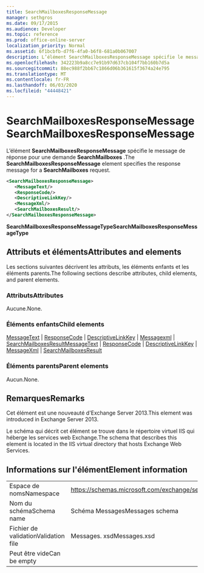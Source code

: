 ```yaml
---
title: SearchMailboxesResponseMessage
manager: sethgros
ms.date: 09/17/2015
ms.audience: Developer
ms.topic: reference
ms.prod: office-online-server
localization_priority: Normal
ms.assetid: 6f1bcbfb-d7f6-4fa0-b6f8-681a0b067007
description: L’élément SearchMailboxesResponseMessage spécifie le message de réponse pour une demande SearchMailboxes.
ms.openlocfilehash: 342223b9a8cc7e91b97d637cb104f7bb160b7d5a
ms.sourcegitcommit: 88ec988f2bb67c1866d06b361615f3674a24e795
ms.translationtype: MT
ms.contentlocale: fr-FR
ms.lasthandoff: 06/03/2020
ms.locfileid: "44448421"
---
```

# <a name="searchmailboxesresponsemessage"></a><span data-ttu-id="21466-103">SearchMailboxesResponseMessage</span><span class="sxs-lookup"><span data-stu-id="21466-103">SearchMailboxesResponseMessage</span></span>

<span data-ttu-id="21466-104">L’élément **SearchMailboxesResponseMessage** spécifie le message de réponse pour une demande **SearchMailboxes** .</span><span class="sxs-lookup"><span data-stu-id="21466-104">The **SearchMailboxesResponseMessage** element specifies the response message for a **SearchMailboxes** request.</span></span> 
  
```XML
<SearchMailboxesResponseMessage>
   <MessageText/>
   <ResponseCode/>
   <DescriptiveLinkKey/>
   <MessageXml/>
   <SearchMailboxesResult/>
</SearchMailboxesResponseMessage>
```

 <span data-ttu-id="21466-105">**SearchMailboxesResponseMessageType**</span><span class="sxs-lookup"><span data-stu-id="21466-105">**SearchMailboxesResponseMessageType**</span></span>
## <a name="attributes-and-elements"></a><span data-ttu-id="21466-106">Attributs et éléments</span><span class="sxs-lookup"><span data-stu-id="21466-106">Attributes and elements</span></span>

<span data-ttu-id="21466-107">Les sections suivantes décrivent les attributs, les éléments enfants et les éléments parents.</span><span class="sxs-lookup"><span data-stu-id="21466-107">The following sections describe attributes, child elements, and parent elements.</span></span>
  
### <a name="attributes"></a><span data-ttu-id="21466-108">Attributs</span><span class="sxs-lookup"><span data-stu-id="21466-108">Attributes</span></span>

<span data-ttu-id="21466-109">Aucune.</span><span class="sxs-lookup"><span data-stu-id="21466-109">None.</span></span>
  
### <a name="child-elements"></a><span data-ttu-id="21466-110">Éléments enfants</span><span class="sxs-lookup"><span data-stu-id="21466-110">Child elements</span></span>

<span data-ttu-id="21466-111">[MessageText](messagetext.md)  |  [ResponseCode](responsecode.md)  |  [DescriptiveLinkKey](descriptivelinkkey.md)  |  [Messagexml](messagexml.md)  |  [SearchMailboxesResult](searchmailboxesresult.md)</span><span class="sxs-lookup"><span data-stu-id="21466-111">[MessageText](messagetext.md) | [ResponseCode](responsecode.md) | [DescriptiveLinkKey](descriptivelinkkey.md) | [MessageXml](messagexml.md) | [SearchMailboxesResult](searchmailboxesresult.md)</span></span>
  
### <a name="parent-elements"></a><span data-ttu-id="21466-112">Éléments parents</span><span class="sxs-lookup"><span data-stu-id="21466-112">Parent elements</span></span>

<span data-ttu-id="21466-113">Aucun.</span><span class="sxs-lookup"><span data-stu-id="21466-113">None.</span></span>
  
## <a name="remarks"></a><span data-ttu-id="21466-114">Remarques</span><span class="sxs-lookup"><span data-stu-id="21466-114">Remarks</span></span>

<span data-ttu-id="21466-115">Cet élément est une nouveauté d'Exchange Server 2013.</span><span class="sxs-lookup"><span data-stu-id="21466-115">This element was introduced in Exchange Server 2013.</span></span>
  
<span data-ttu-id="21466-116">Le schéma qui décrit cet élément se trouve dans le répertoire virtuel IIS qui héberge les services web Exchange.</span><span class="sxs-lookup"><span data-stu-id="21466-116">The schema that describes this element is located in the IIS virtual directory that hosts Exchange Web Services.</span></span>
  
## <a name="element-information"></a><span data-ttu-id="21466-117">Informations sur l'élément</span><span class="sxs-lookup"><span data-stu-id="21466-117">Element information</span></span>

|||
|:-----|:-----|
|<span data-ttu-id="21466-118">Espace de noms</span><span class="sxs-lookup"><span data-stu-id="21466-118">Namespace</span></span>  <br/> |https://schemas.microsoft.com/exchange/services/2006/messages  <br/> |
|<span data-ttu-id="21466-119">Nom du schéma</span><span class="sxs-lookup"><span data-stu-id="21466-119">Schema name</span></span>  <br/> |<span data-ttu-id="21466-120">Schéma Messages</span><span class="sxs-lookup"><span data-stu-id="21466-120">Messages schema</span></span>  <br/> |
|<span data-ttu-id="21466-121">Fichier de validation</span><span class="sxs-lookup"><span data-stu-id="21466-121">Validation file</span></span>  <br/> |<span data-ttu-id="21466-122">Messages. xsd</span><span class="sxs-lookup"><span data-stu-id="21466-122">Messages.xsd</span></span>  <br/> |
|<span data-ttu-id="21466-123">Peut être vide</span><span class="sxs-lookup"><span data-stu-id="21466-123">Can be empty</span></span>  <br/> ||
   

